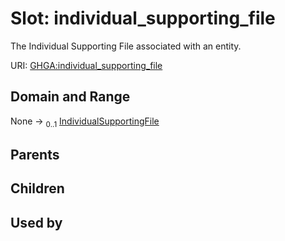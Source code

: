 
# Slot: individual_supporting_file


The Individual Supporting File associated with an entity.

URI: [GHGA:individual_supporting_file](https://w3id.org/GHGA/individual_supporting_file)


## Domain and Range

None &#8594;  <sub>0..1</sub> [IndividualSupportingFile](IndividualSupportingFile.md)

## Parents


## Children


## Used by

